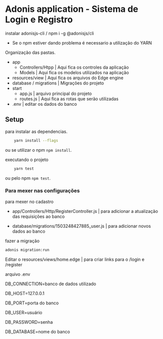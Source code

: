 # Adonis application - Sistema de Login e Registro
instalar adonisjs-cli / npm i -g @adonisjs/cli

- Se o npm estiver dando problema é necessario a utilização do YARN

Organização das pastas.

- app
    - Controllers/Htpp | Aqui fica os controles da aplicação
    - Models | Aqui fica os modelos utilizados na aplicação
- resources/view | Aqui fica os arquivos do Edge engine
- database / migrations | Migrações do projeto
- start
    - app.js | arquivo principal do projeto
    - routes.js | Aqui fica as rotas que serão utilizadas
- .env | editar os dados do banco

## Setup

para instalar as dependencias.

```bash
    yarn install --flags
```

ou se utilizar o npm `npm install`.

executando o projeto

```bash
    yarn test
```
ou pelo npm `npm test`.

### Para mexer nas configurações

para mexer no cadastro

- app/Controllers/Http/RegisterController.js | para adicionar a atualização das requisições ao banco

- database/migrations/1503248427885_user.js | para adicionar novos dados ao banco

fazer a migração

```bash
adonis migration:run
```

Editar o resources/views/home.edge | para criar links para o /login e /register

arquivo .env


DB_CONNECTION=banco de dados utilizado

DB_HOST=127.0.0.1

DB_PORT=porta do banco

DB_USER=usuário

DB_PASSWORD=senha

DB_DATABASE=nome do banco
